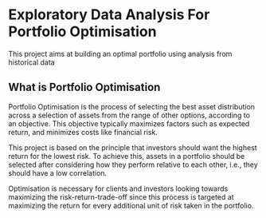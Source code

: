# Exploratory Data Analysis For Portfolio Optimisation
This project aims at building an optimal portfolio using analysis from historical data

## What is Portfolio Optimisation
Portfolio Optimisation is the process of selecting the best asset distribution across a selection of assets from the range of other options, according to an objective. This objective typically maximizes factors such as expected return, and minimizes costs like financial risk. 

This project is based on the principle that investors should want the highest return for the lowest risk. To achieve this, assets in a portfolio should be selected after considering how they perform relative to each other, i.e., they should have a low correlation.

Optimisation is necessary for clients and investors looking towards maximizing the risk-return-trade-off since this process is targeted at maximizing the return for every additional unit of risk taken in the portfolio.

